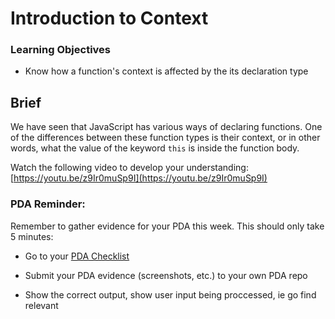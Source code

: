 # Introduction to Context

### Learning Objectives

- Know how a function's context is affected by the its declaration type

## Brief

We have seen that JavaScript has various ways of declaring functions. One of the differences between these function types is their context, or in other words, what the value of the keyword `this` is inside the function body.

Watch the following video to develop your understanding: [https://youtu.be/z9Ir0muSp9I](https://youtu.be/z9Ir0muSp9I)

### PDA Reminder:

Remember to gather evidence for your PDA this week. This should only take 5 minutes:

- Go to your [PDA Checklist](https://github.com/codeclan/pda/tree/master/Evidence%20Gathering%20Portfolio)

- Submit your PDA evidence (screenshots, etc.) to your own PDA repo

- Show the correct output, show user input being proccessed, ie go find relevant
